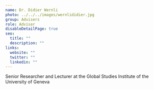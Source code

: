```yaml
---
name: Dr. Didier Wernli
photo: ../../../images/wernlididier.jpg
group: Advisers
role: Adviser
disableDetailPage: true
seo:
  title: ""
  description: ""
links:
  website: ""
  twitter: ""
  linkedin: ""
---
```


Senior Researcher and Lecturer at the Global Studies Institute of the University of Geneva

